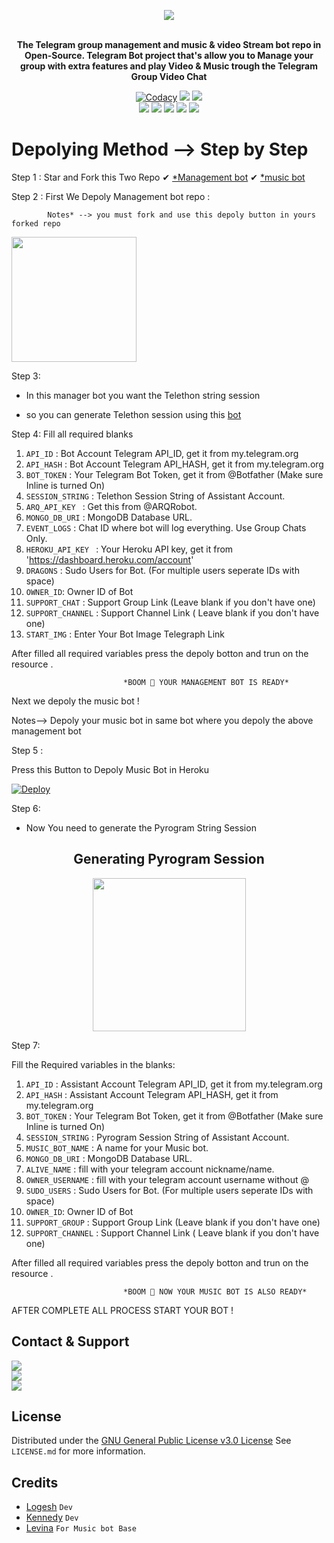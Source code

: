 <p align="center"><a href="https://t.me/VeezVideoBot"><img src="https://github.com/LOGI-TECH/LOGI-BOT/blob/master/logi/resources/logi.png"></a></p>
<p align="center">
    <br><b>The Telegram group management and music & video Stream bot repo in Open-Source. Telegram Bot project that's allow you to Manage your group with extra features and  play Video & Music trough the Telegram Group Video Chat</b><br>
</p>
<p align="center">
    <a href="https://app.codacy.com/gh/LOGI-TECH/LOGI-BOT/dashboard"> <img src="https://img.shields.io/codacy/grade/a723cb464d5a4d25be3152b5d71de82d?color=red&logo=codacy&style=flat-square" alt="Codacy" /></a>
    <a href="https://www.python.org/" alt="made-with-python"> <img src="https://img.shields.io/badge/Made%20with-Python-black.svg?style=flat-square&logo=python&logoColor=blue&color=red" /></a>
    <a href="https://github.com/LOGI-TECH/LOGI-BOT/graphs/commit-activity" alt="Maintenance"> <img src="https://img.shields.io/badge/Maintained%3F-yes-red.svg?style=flat-square" /></a><br>
    <a href="https://github.com/LOGI-TECH/LOGI-BOT"> <img src="https://img.shields.io/github/repo-size/LOGI-TECH/LOGI-BOT?color=red&logo=github&logoColor=blue&style=flat-square" /></a>
    <a href="https://github.com/LOGI-TECH/LOGI-BOT/commits/main"> <img src="https://img.shields.io/github/last-commit/LOGI-TECH/LOGI-BOT?color=red&logo=github&logoColor=blue&style=flat-square" /></a>
    <a href="https://github.com/LOGI-TECH/LOGI-BOT/issues"> <img src="https://img.shields.io/github/issues/LOGI-TECH/LOGI-BOT?color=red&logo=github&logoColor=blue&style=flat-square" /></a>
    <a href="https://github.com/LOGI-TECH/LOGI-BOT/network/members"> <img src="https://img.shields.io/github/forks/LOGI-TECH/LOGI-BOT?color=red&logo=github&logoColor=blue&style=flat-square" /></a>
    <a href="https://github.com/LOGI-TECH/LOGI-BOT/network/members"> <img src="https://img.shields.io/github/stars/LOGI-TECH/LOGI-BOT?color=red&logo=github&logoColor=blue&style=flat-square" /></a>
</p>

</details>

# Depolying Method --> Step by Step

Step 1 :
                  Star and Fork this Two Repo
                 ✔ [*Management bot](https://github.com/LOGI-TECH/LOGI-BOT)
                  ✔ [*music bot](https://github.com/LOGI-TECH/MUSIC)
                  
Step 2 :
            First We Depoly Management bot repo : 
            
            Notes* --> you must fork and use this depoly button in yours forked repo

      
<p><a href="https://heroku.com/deploy"><img src="https://img.shields.io/badge/Deploy%20To%20Heroku-blueviolet?style=for-the-badge&logo=heroku" width="200""/></a>
  </p>
 Step 3:
  
   - In this manager bot you want the Telethon string session
   
  - so you can generate Telethon session using this [bot](https://t.me/SessionStringGeneratorZBot)
  
  Step 4:
   Fill all required blanks 
  
  
1. `API_ID` : Bot Account Telegram API_ID, get it from my.telegram.org
2. `API_HASH` : Bot Account Telegram API_HASH, get it from my.telegram.org
3. `BOT_TOKEN` : Your Telegram Bot Token, get it from @Botfather (Make sure Inline is turned On)
4. `SESSION_STRING` : Telethon Session String of Assistant Account.
5. `ARQ_API_KEY ` : Get this from @ARQRobot.
6. `MONGO_DB_URI` : MongoDB Database URL.
7. `EVENT_LOGS` : Chat ID where bot will log everything. Use Group Chats Only.
8. `HEROKU_API_KEY ` : Your Heroku API key, get it from 'https://dashboard.heroku.com/account'
9. `DRAGONS` : Sudo Users for Bot. (For multiple users seperate IDs with space)
10. `OWNER_ID`: Owner ID of Bot
11. `SUPPORT_CHAT` : Support Group Link (Leave blank if you don't have one)
12. `SUPPORT_CHANNEL` : Support Channel Link ( Leave blank if you don't have one)
13. `START_IMG` : Enter Your Bot Image Telegraph Link
  
 After filled all required variables press the depoly botton and trun on the resource .
  
                             *BOOM 🎉 YOUR MANAGEMENT BOT IS READY*
  
 Next we depoly the music bot !
  
  Notes--> Depoly your music bot in same bot where you depoly the above management bot
  
 Step 5 :
        
 Press this Button to Depoly Music Bot in Heroku
  
 
   [![Deploy](https://www.herokucdn.com/deploy/button.svg)](https://heroku.com/deploy?template=https://github.com/bbyashi/logi-bot)
  
  Step 6:
  
  - Now You need to generate the Pyrogram String Session 
  <h2 align="center">
   Generating Pyrogram Session
</h2>

<p align="center">
<a href="https://t.me/SessionStringGeneratorZBot"><img src="https://img.shields.io/badge/Generate%20On%20Repl-blueviolet?style=for-the-badge&logo=appveyor" width="245""/></a>
 </p>  
 
 Step 7:
 
 Fill the Required variables in the blanks:
 1. `API_ID` : Assistant Account Telegram API_ID, get it from my.telegram.org
2. `API_HASH` : Assistant Account Telegram API_HASH, get it from my.telegram.org
3. `BOT_TOKEN` : Your Telegram Bot Token, get it from @Botfather (Make sure Inline is turned On)
4. `SESSION_STRING` : Pyrogram Session String of Assistant Account.
5. `MUSIC_BOT_NAME` : A name for your Music bot.
6. `MONGO_DB_URI` : MongoDB Database URL.
7. `ALIVE_NAME` : fill with your telegram account nickname/name.
8. `OWNER_USERNAME` : fill with your telegram account username without @
9. `SUDO_USERS` : Sudo Users for Bot. (For multiple users seperate IDs with space)
10. `OWNER_ID`: Owner ID of Bot
11. `SUPPORT_GROUP` : Support Group Link (Leave blank if you don't have one)
12. `SUPPORT_CHANNEL` : Support Channel Link ( Leave blank if you don't have one)

After filled all required variables press the depoly botton and trun on the resource .

                             *BOOM 🎉 NOW YOUR MUSIC BOT IS ALSO READY*
  
  
  AFTER COMPLETE ALL PROCESS START YOUR BOT !

## Contact & Support

<a href="https://t.me/telegram"><img src="https://img.shields.io/badge/Join-Group%20Support-blue.svg?style=for-the-badge&logo=Telegram"></a><br>
<a href="https://t.me/logi_channel"><img src="https://img.shields.io/badge/Join-Updates%20Channel-blue.svg?style=for-the-badge&logo=Telegram"></a><br>
<a href="https://t.me/cl_me_logesh"><img src="https://img.shields.io/badge/Contact-Repo%20Owner-blue.svg?style=for-the-badge&logo=Telegram"></a>

## License

Distributed under the [GNU General Public License v3.0 License](https://github.com/LOGI-TECH/LOGI-BOT/blob/master/LICENSE) See `LICENSE.md` for more information.

## Credits
- [Logesh](https://github.com/LOGI-LAB) ``Dev``
- [Kennedy](https://github.com/kennedy-ex) ``Dev``
- [Levina](https://github.com/levina-lab) ``For Music bot Base``


